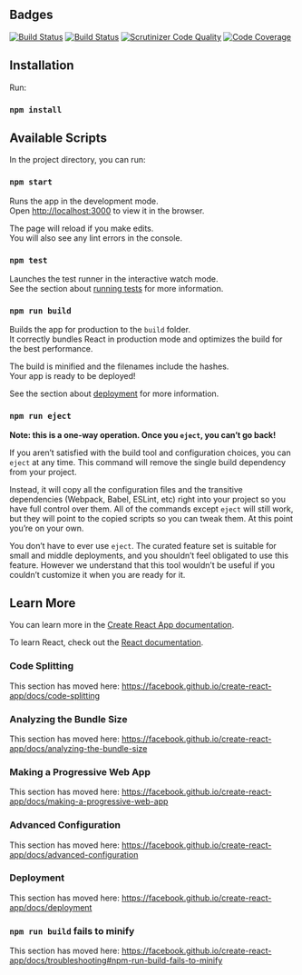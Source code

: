 ## Badges
[![Build Status](https://travis-ci.org/H4MSK1/bth-ramverk2-client.svg?branch=master)](https://travis-ci.org/H4MSK1/bth-ramverk2-client) [![Build Status](https://scrutinizer-ci.com/g/H4MSK1/bth-ramverk2-client/badges/build.png?b=master)](https://scrutinizer-ci.com/g/H4MSK1/bth-ramverk2-client/build-status/master) [![Scrutinizer Code Quality](https://scrutinizer-ci.com/g/H4MSK1/bth-ramverk2-client/badges/quality-score.png?b=master)](https://scrutinizer-ci.com/g/H4MSK1/bth-ramverk2-client/?branch=master) [![Code Coverage](https://scrutinizer-ci.com/g/H4MSK1/bth-ramverk2-client/badges/coverage.png?b=master)](https://scrutinizer-ci.com/g/H4MSK1/bth-ramverk2-client/?branch=master)


## Installation

Run:
### `npm install`


## Available Scripts

In the project directory, you can run:

### `npm start`

Runs the app in the development mode.  
Open [http://localhost:3000](http://localhost:3000) to view it in the browser.

The page will reload if you make edits.  
You will also see any lint errors in the console.

### `npm test`

Launches the test runner in the interactive watch mode.  
See the section about [running tests](https://facebook.github.io/create-react-app/docs/running-tests) for more information.

### `npm run build`

Builds the app for production to the `build` folder.  
It correctly bundles React in production mode and optimizes the build for the best performance.

The build is minified and the filenames include the hashes.  
Your app is ready to be deployed!

See the section about [deployment](https://facebook.github.io/create-react-app/docs/deployment) for more information.

### `npm run eject`

**Note: this is a one-way operation. Once you `eject`, you can’t go back!**

If you aren’t satisfied with the build tool and configuration choices, you can `eject` at any time. This command will remove the single build dependency from your project.

Instead, it will copy all the configuration files and the transitive dependencies (Webpack, Babel, ESLint, etc) right into your project so you have full control over them. All of the commands except `eject` will still work, but they will point to the copied scripts so you can tweak them. At this point you’re on your own.

You don’t have to ever use `eject`. The curated feature set is suitable for small and middle deployments, and you shouldn’t feel obligated to use this feature. However we understand that this tool wouldn’t be useful if you couldn’t customize it when you are ready for it.

## Learn More

You can learn more in the [Create React App documentation](https://facebook.github.io/create-react-app/docs/getting-started).

To learn React, check out the [React documentation](https://reactjs.org/).

### Code Splitting

This section has moved here: https://facebook.github.io/create-react-app/docs/code-splitting

### Analyzing the Bundle Size

This section has moved here: https://facebook.github.io/create-react-app/docs/analyzing-the-bundle-size

### Making a Progressive Web App

This section has moved here: https://facebook.github.io/create-react-app/docs/making-a-progressive-web-app

### Advanced Configuration

This section has moved here: https://facebook.github.io/create-react-app/docs/advanced-configuration

### Deployment

This section has moved here: https://facebook.github.io/create-react-app/docs/deployment

### `npm run build` fails to minify

This section has moved here: https://facebook.github.io/create-react-app/docs/troubleshooting#npm-run-build-fails-to-minify